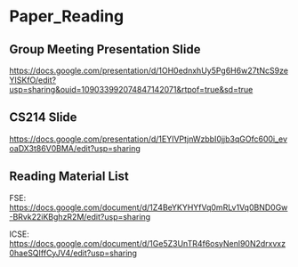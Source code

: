 # Paper_Reading
## Group Meeting Presentation Slide
https://docs.google.com/presentation/d/1OH0ednxhUy5Pg6H6w27tNcS9zeYISKfO/edit?usp=sharing&ouid=109033992074847142071&rtpof=true&sd=true
## CS214 Slide
https://docs.google.com/presentation/d/1EYIVPtjnWzbbI0jjb3qGOfc600i_evoaDX3t86V0BMA/edit?usp=sharing
## Reading Material List
FSE: https://docs.google.com/document/d/1Z4BeYKYHYfVq0mRLv1Vq0BND0Gw-BRvk22iKBghzR2M/edit?usp=sharing

ICSE: https://docs.google.com/document/d/1Ge5Z3UnTR4f6osyNenl90N2drxvxz0haeSQIffCyJV4/edit?usp=sharing
